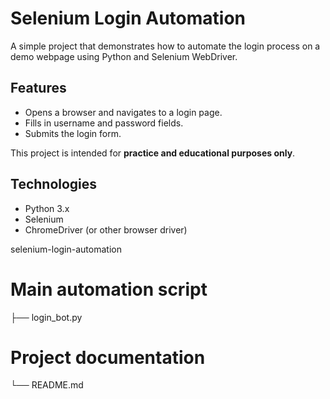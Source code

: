 # Selenium Login Automation

A simple project that demonstrates how to automate the login process on a demo webpage using Python and Selenium WebDriver.

## Features

- Opens a browser and navigates to a login page.
- Fills in username and password fields.
- Submits the login form.

This project is intended for **practice and educational purposes only**.

## Technologies

- Python 3.x
- Selenium
- ChromeDriver (or other browser driver)

selenium-login-automation
# Main automation script
├── login_bot.py             
  # Project documentation
└── README.md           

